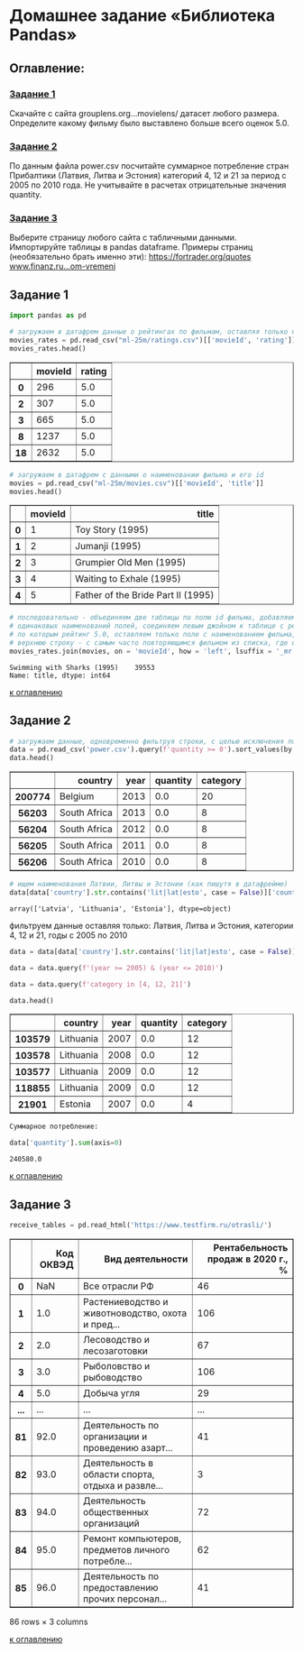 # Домашнее задание «Библиотека Pandas»

<a id='contents'></a>
## Оглавление:
### [Задание 1](#task1)
Скачайте с сайта grouplens.org...movielens/ датасет любого размера. Определите какому фильму было выставлено больше всего оценок 5.0.
### [Задание 2](#task2)
По данным файла power.csv посчитайте суммарное потребление стран Прибалтики (Латвия, Литва и Эстония) категорий 4, 12 и 21 за период с 2005 по 2010 года. Не учитывайте в расчетах отрицательные значения quantity.
### [Задание 3](#task3)
Выберите страницу любого сайта с табличными данными. Импортируйте таблицы в pandas dataframe.
Примеры страниц (необязательно брать именно эти):
https://fortrader.org/quotes
www.finanz.ru...om-vremeni

<a id='task1'></a>
## Задание 1


```python
import pandas as pd
```


```python
# загружаем в датафрем данные о рейтингах по фильмам, оставляя только нужные поля и id фильмов только если их рейтинг = 5.0
movies_rates = pd.read_csv("ml-25m/ratings.csv")[['movieId', 'rating']].query(f'rating == 5.0')
movies_rates.head()
```




<div>
<style scoped>
    .dataframe tbody tr th:only-of-type {
        vertical-align: middle;
    }

    .dataframe tbody tr th {
        vertical-align: top;
    }

    .dataframe thead th {
        text-align: right;
    }
</style>
<table border="1" class="dataframe">
  <thead>
    <tr style="text-align: right;">
      <th></th>
      <th>movieId</th>
      <th>rating</th>
    </tr>
  </thead>
  <tbody>
    <tr>
      <th>0</th>
      <td>296</td>
      <td>5.0</td>
    </tr>
    <tr>
      <th>2</th>
      <td>307</td>
      <td>5.0</td>
    </tr>
    <tr>
      <th>3</th>
      <td>665</td>
      <td>5.0</td>
    </tr>
    <tr>
      <th>8</th>
      <td>1237</td>
      <td>5.0</td>
    </tr>
    <tr>
      <th>18</th>
      <td>2632</td>
      <td>5.0</td>
    </tr>
  </tbody>
</table>
</div>




```python
# загружаем в датафрем с данными о наименовании фильма и его id
movies = pd.read_csv("ml-25m/movies.csv")[['movieId', 'title']]
movies.head()
```




<div>
<style scoped>
    .dataframe tbody tr th:only-of-type {
        vertical-align: middle;
    }

    .dataframe tbody tr th {
        vertical-align: top;
    }

    .dataframe thead th {
        text-align: right;
    }
</style>
<table border="1" class="dataframe">
  <thead>
    <tr style="text-align: right;">
      <th></th>
      <th>movieId</th>
      <th>title</th>
    </tr>
  </thead>
  <tbody>
    <tr>
      <th>0</th>
      <td>1</td>
      <td>Toy Story (1995)</td>
    </tr>
    <tr>
      <th>1</th>
      <td>2</td>
      <td>Jumanji (1995)</td>
    </tr>
    <tr>
      <th>2</th>
      <td>3</td>
      <td>Grumpier Old Men (1995)</td>
    </tr>
    <tr>
      <th>3</th>
      <td>4</td>
      <td>Waiting to Exhale (1995)</td>
    </tr>
    <tr>
      <th>4</th>
      <td>5</td>
      <td>Father of the Bride Part II (1995)</td>
    </tr>
  </tbody>
</table>
</div>




```python
# последовательно - объединяем две таблицы по полю id фильма, добавляем к полям суффиксы, т.к. возникает ошибка из-за
# одинаковых наименований полей, соединяем левым джойном к таблице с рейтингами, чтобы получить названия только по тем фильмам,
# по которым рейтинг 5.0, оставляем только поле с наименованием фильма, считаем число повторений каждого фильма и выводим самую
# верхнюю строку - с самым часто повторяющимся фильмом из списка, где всем присвоен рейтинг 5.0
movies_rates.join(movies, on = 'movieId', how = 'left', lsuffix = '_mr', rsuffix = '_m')['title'].value_counts().head(1)
```




    Swimming with Sharks (1995)    39553
    Name: title, dtype: int64



[к оглавлению](#contents)

<a id='task2'></a>
## Задание 2


```python
# загружаем данные, одновременно фильтруя строки, с целью исключения полей quantity < 0 сортируем по возрастанию, чтобы проверить
data = pd.read_csv('power.csv').query(f'quantity >= 0').sort_values(by = 'quantity', ascending = True)
data.head()
```




<div>
<style scoped>
    .dataframe tbody tr th:only-of-type {
        vertical-align: middle;
    }

    .dataframe tbody tr th {
        vertical-align: top;
    }

    .dataframe thead th {
        text-align: right;
    }
</style>
<table border="1" class="dataframe">
  <thead>
    <tr style="text-align: right;">
      <th></th>
      <th>country</th>
      <th>year</th>
      <th>quantity</th>
      <th>category</th>
    </tr>
  </thead>
  <tbody>
    <tr>
      <th>200774</th>
      <td>Belgium</td>
      <td>2013</td>
      <td>0.0</td>
      <td>20</td>
    </tr>
    <tr>
      <th>56203</th>
      <td>South Africa</td>
      <td>2013</td>
      <td>0.0</td>
      <td>8</td>
    </tr>
    <tr>
      <th>56204</th>
      <td>South Africa</td>
      <td>2012</td>
      <td>0.0</td>
      <td>8</td>
    </tr>
    <tr>
      <th>56205</th>
      <td>South Africa</td>
      <td>2011</td>
      <td>0.0</td>
      <td>8</td>
    </tr>
    <tr>
      <th>56206</th>
      <td>South Africa</td>
      <td>2010</td>
      <td>0.0</td>
      <td>8</td>
    </tr>
  </tbody>
</table>
</div>




```python
# ищем наименования Латвии, Литвы и Эстонии (как пишутя в датафрейме)
data[data['country'].str.contains('lit|lat|esto', case = False)]['country'].unique()
```




    array(['Latvia', 'Lithuania', 'Estonia'], dtype=object)



фильтруем данные оставляя только: Латвия, Литва и Эстония, категории 4, 12 и 21, годы с 2005 по 2010


```python
data = data[data['country'].str.contains('lit|lat|esto', case = False)]
```


```python
data = data.query(f'(year >= 2005) & (year <= 2010)')
```


```python
data = data.query(f'category in [4, 12, 21]')
```


```python
data.head()
```




<div>
<style scoped>
    .dataframe tbody tr th:only-of-type {
        vertical-align: middle;
    }

    .dataframe tbody tr th {
        vertical-align: top;
    }

    .dataframe thead th {
        text-align: right;
    }
</style>
<table border="1" class="dataframe">
  <thead>
    <tr style="text-align: right;">
      <th></th>
      <th>country</th>
      <th>year</th>
      <th>quantity</th>
      <th>category</th>
    </tr>
  </thead>
  <tbody>
    <tr>
      <th>103579</th>
      <td>Lithuania</td>
      <td>2007</td>
      <td>0.0</td>
      <td>12</td>
    </tr>
    <tr>
      <th>103578</th>
      <td>Lithuania</td>
      <td>2008</td>
      <td>0.0</td>
      <td>12</td>
    </tr>
    <tr>
      <th>103577</th>
      <td>Lithuania</td>
      <td>2009</td>
      <td>0.0</td>
      <td>12</td>
    </tr>
    <tr>
      <th>118855</th>
      <td>Lithuania</td>
      <td>2009</td>
      <td>0.0</td>
      <td>12</td>
    </tr>
    <tr>
      <th>21901</th>
      <td>Estonia</td>
      <td>2007</td>
      <td>0.0</td>
      <td>4</td>
    </tr>
  </tbody>
</table>
</div>




```python
Суммарное потребление:
```


```python
data['quantity'].sum(axis=0)
```




    240580.0



[к оглавлению](#contents)

<a id='task3'></a>
## Задание 3


```python
receive_tables = pd.read_html('https://www.testfirm.ru/otrasli/')
```




<div>
<style scoped>
    .dataframe tbody tr th:only-of-type {
        vertical-align: middle;
    }

    .dataframe tbody tr th {
        vertical-align: top;
    }

    .dataframe thead th {
        text-align: right;
    }
</style>
<table border="1" class="dataframe">
  <thead>
    <tr style="text-align: right;">
      <th></th>
      <th>Код ОКВЭД</th>
      <th>Вид деятельности</th>
      <th>Рентабельность продаж в 2020 г., %</th>
    </tr>
  </thead>
  <tbody>
    <tr>
      <th>0</th>
      <td>NaN</td>
      <td>Все отрасли РФ</td>
      <td>46</td>
    </tr>
    <tr>
      <th>1</th>
      <td>1.0</td>
      <td>Растениеводство и животноводство, охота и пред...</td>
      <td>106</td>
    </tr>
    <tr>
      <th>2</th>
      <td>2.0</td>
      <td>Лесоводство и лесозаготовки</td>
      <td>67</td>
    </tr>
    <tr>
      <th>3</th>
      <td>3.0</td>
      <td>Рыболовство и рыбоводство</td>
      <td>106</td>
    </tr>
    <tr>
      <th>4</th>
      <td>5.0</td>
      <td>Добыча угля</td>
      <td>29</td>
    </tr>
    <tr>
      <th>...</th>
      <td>...</td>
      <td>...</td>
      <td>...</td>
    </tr>
    <tr>
      <th>81</th>
      <td>92.0</td>
      <td>Деятельность по организации и проведению азарт...</td>
      <td>41</td>
    </tr>
    <tr>
      <th>82</th>
      <td>93.0</td>
      <td>Деятельность в области спорта, отдыха и развле...</td>
      <td>3</td>
    </tr>
    <tr>
      <th>83</th>
      <td>94.0</td>
      <td>Деятельность общественных организаций</td>
      <td>72</td>
    </tr>
    <tr>
      <th>84</th>
      <td>95.0</td>
      <td>Ремонт компьютеров, предметов личного потребле...</td>
      <td>62</td>
    </tr>
    <tr>
      <th>85</th>
      <td>96.0</td>
      <td>Деятельность по предоставлению прочих персонал...</td>
      <td>41</td>
    </tr>
  </tbody>
</table>
<p>86 rows × 3 columns</p>
</div>



[к оглавлению](#contents)
